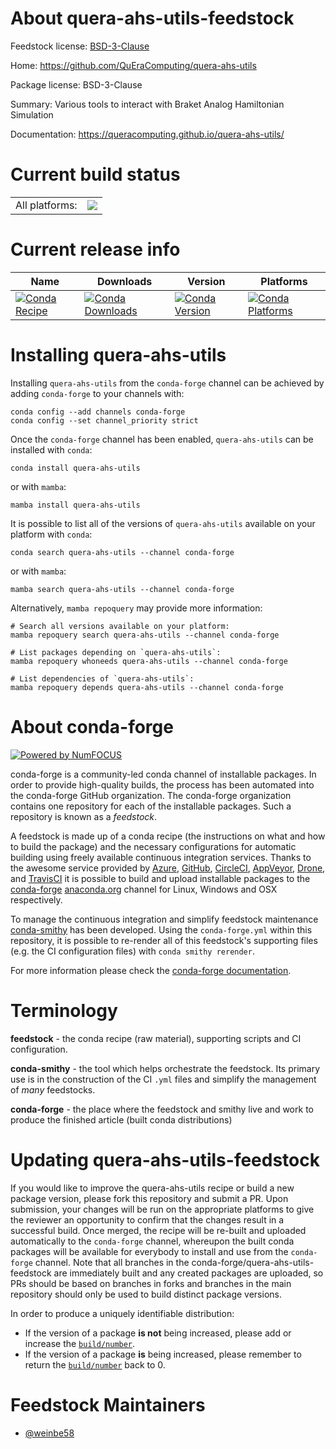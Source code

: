 About quera-ahs-utils-feedstock
===============================

Feedstock license: [BSD-3-Clause](https://github.com/conda-forge/quera-ahs-utils-feedstock/blob/main/LICENSE.txt)

Home: https://github.com/QuEraComputing/quera-ahs-utils

Package license: BSD-3-Clause

Summary: Various tools to interact with Braket Analog Hamiltonian Simulation

Documentation: https://queracomputing.github.io/quera-ahs-utils/

Current build status
====================


<table><tr><td>All platforms:</td>
    <td>
      <a href="https://dev.azure.com/conda-forge/feedstock-builds/_build/latest?definitionId=18433&branchName=main">
        <img src="https://dev.azure.com/conda-forge/feedstock-builds/_apis/build/status/quera-ahs-utils-feedstock?branchName=main">
      </a>
    </td>
  </tr>
</table>

Current release info
====================

| Name | Downloads | Version | Platforms |
| --- | --- | --- | --- |
| [![Conda Recipe](https://img.shields.io/badge/recipe-quera--ahs--utils-green.svg)](https://anaconda.org/conda-forge/quera-ahs-utils) | [![Conda Downloads](https://img.shields.io/conda/dn/conda-forge/quera-ahs-utils.svg)](https://anaconda.org/conda-forge/quera-ahs-utils) | [![Conda Version](https://img.shields.io/conda/vn/conda-forge/quera-ahs-utils.svg)](https://anaconda.org/conda-forge/quera-ahs-utils) | [![Conda Platforms](https://img.shields.io/conda/pn/conda-forge/quera-ahs-utils.svg)](https://anaconda.org/conda-forge/quera-ahs-utils) |

Installing quera-ahs-utils
==========================

Installing `quera-ahs-utils` from the `conda-forge` channel can be achieved by adding `conda-forge` to your channels with:

```
conda config --add channels conda-forge
conda config --set channel_priority strict
```

Once the `conda-forge` channel has been enabled, `quera-ahs-utils` can be installed with `conda`:

```
conda install quera-ahs-utils
```

or with `mamba`:

```
mamba install quera-ahs-utils
```

It is possible to list all of the versions of `quera-ahs-utils` available on your platform with `conda`:

```
conda search quera-ahs-utils --channel conda-forge
```

or with `mamba`:

```
mamba search quera-ahs-utils --channel conda-forge
```

Alternatively, `mamba repoquery` may provide more information:

```
# Search all versions available on your platform:
mamba repoquery search quera-ahs-utils --channel conda-forge

# List packages depending on `quera-ahs-utils`:
mamba repoquery whoneeds quera-ahs-utils --channel conda-forge

# List dependencies of `quera-ahs-utils`:
mamba repoquery depends quera-ahs-utils --channel conda-forge
```


About conda-forge
=================

[![Powered by
NumFOCUS](https://img.shields.io/badge/powered%20by-NumFOCUS-orange.svg?style=flat&colorA=E1523D&colorB=007D8A)](https://numfocus.org)

conda-forge is a community-led conda channel of installable packages.
In order to provide high-quality builds, the process has been automated into the
conda-forge GitHub organization. The conda-forge organization contains one repository
for each of the installable packages. Such a repository is known as a *feedstock*.

A feedstock is made up of a conda recipe (the instructions on what and how to build
the package) and the necessary configurations for automatic building using freely
available continuous integration services. Thanks to the awesome service provided by
[Azure](https://azure.microsoft.com/en-us/services/devops/), [GitHub](https://github.com/),
[CircleCI](https://circleci.com/), [AppVeyor](https://www.appveyor.com/),
[Drone](https://cloud.drone.io/welcome), and [TravisCI](https://travis-ci.com/)
it is possible to build and upload installable packages to the
[conda-forge](https://anaconda.org/conda-forge) [anaconda.org](https://anaconda.org/)
channel for Linux, Windows and OSX respectively.

To manage the continuous integration and simplify feedstock maintenance
[conda-smithy](https://github.com/conda-forge/conda-smithy) has been developed.
Using the ``conda-forge.yml`` within this repository, it is possible to re-render all of
this feedstock's supporting files (e.g. the CI configuration files) with ``conda smithy rerender``.

For more information please check the [conda-forge documentation](https://conda-forge.org/docs/).

Terminology
===========

**feedstock** - the conda recipe (raw material), supporting scripts and CI configuration.

**conda-smithy** - the tool which helps orchestrate the feedstock.
                   Its primary use is in the construction of the CI ``.yml`` files
                   and simplify the management of *many* feedstocks.

**conda-forge** - the place where the feedstock and smithy live and work to
                  produce the finished article (built conda distributions)


Updating quera-ahs-utils-feedstock
==================================

If you would like to improve the quera-ahs-utils recipe or build a new
package version, please fork this repository and submit a PR. Upon submission,
your changes will be run on the appropriate platforms to give the reviewer an
opportunity to confirm that the changes result in a successful build. Once
merged, the recipe will be re-built and uploaded automatically to the
`conda-forge` channel, whereupon the built conda packages will be available for
everybody to install and use from the `conda-forge` channel.
Note that all branches in the conda-forge/quera-ahs-utils-feedstock are
immediately built and any created packages are uploaded, so PRs should be based
on branches in forks and branches in the main repository should only be used to
build distinct package versions.

In order to produce a uniquely identifiable distribution:
 * If the version of a package **is not** being increased, please add or increase
   the [``build/number``](https://docs.conda.io/projects/conda-build/en/latest/resources/define-metadata.html#build-number-and-string).
 * If the version of a package **is** being increased, please remember to return
   the [``build/number``](https://docs.conda.io/projects/conda-build/en/latest/resources/define-metadata.html#build-number-and-string)
   back to 0.

Feedstock Maintainers
=====================

* [@weinbe58](https://github.com/weinbe58/)

